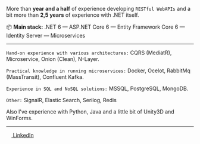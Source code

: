 More than **year and a half** of experience developing `RESTful WebAPIs` and a bit more than **2,5 years** of experience with .NET itself.

📦 **Main stack:** .NET 6 — ASP.NET Core 6 — Entity Framework Core 6 — Identity Server — Microservices
<hr>

`Hand-on experience with various architectures:` CQRS (MediatR), Microservice, Onion (Clean), N-Layer.

`Practical knowledge in running microservices:` Docker, Ocelot, RabbitMq (MassTransit), Confluent Kafka.

`Experience in SQL and NoSQL solutions:` MSSQL, PostgreSQL, MongoDB.

`Other:` SignalR, Elastic Search, Serilog, Redis

Also I've experience with Python, Java and a little bit of Unity3D and WinForms.

<hr>

<img height="14" width="14" src="https://unpkg.com/simple-icons@6.23.0/icons/linkedin.svg">[ LinkedIn](https://www.linkedin.com/in/nikita-labuzov/)</img>

